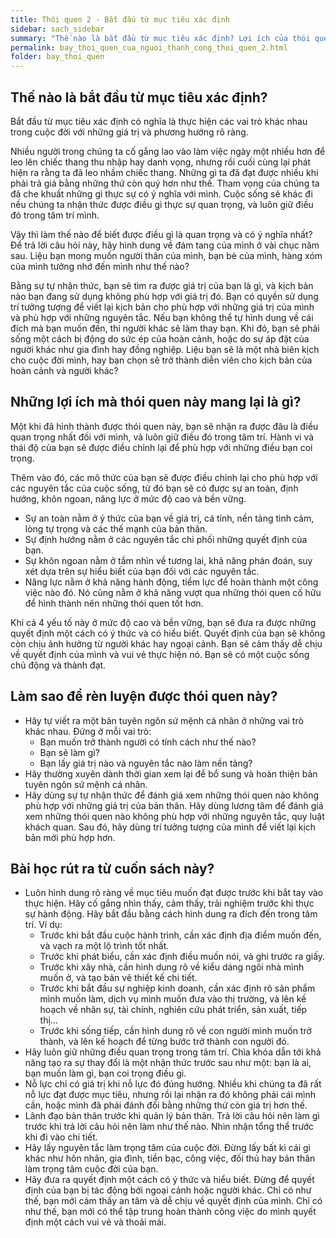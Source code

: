 ```yaml
---
title: Thói quen 2 - Bắt đầu từ mục tiêu xác định
sidebar: sach_sidebar
summary: "Thế nào là bắt đầu từ mục tiêu xác định? Lợi ích của thói quen này là gì? Làm thế nào để rèn luyện được thói quen này?"
permalink: bay_thoi_quen_cua_nguoi_thanh_cong_thoi_quen_2.html
folder: bay_thoi_quen
---
```


## Thế nào là bắt đầu từ mục tiêu xác định?

Bắt đầu từ mục tiêu xác định có nghĩa là thực hiện các vai trò khác nhau trong cuộc đời với những giá trị và phương hướng rõ ràng.

Nhiều người trong chúng ta cố gắng lao vào làm việc ngày một nhiều hơn để leo lên chiếc thang thu nhập hay danh vọng, nhưng rồi cuối cùng lại phát hiện ra rằng ta đã leo nhầm chiếc thang. Những gì ta đã đạt được nhiều khi phải trả giá bằng những thứ còn quý hơn như thế. Tham vọng của chúng ta đã che khuất những gì thực sự có ý nghĩa với mình. Cuộc sống sẽ khác đi nếu chúng ta nhận thức được điều gì thực sự quan trọng, và luôn giữ điều đó trong tâm trí mình.

Vậy thì làm thế nào để biết được điều gì là quan trọng và có ý nghĩa nhất? Để trả lời câu hỏi này, hãy hình dung về đám tang của mình ở vài chục năm sau. Liệu bạn mong muốn người thân của mình, bạn bè của mình, hàng xóm của mình tưởng nhớ đến mình như thế nào?

Bằng sự tự nhận thức, bạn sẽ tìm ra được giá trị của bạn là gì, và kịch bản nào bạn đang sử dụng không phù hợp với giá trị đó. Bạn có quyền sử dụng trí tưởng tượng để viết lại kịch bản cho phù hợp với những giá trị của mình và phù hợp với những nguyên tắc. Nếu bạn không thể tự hình dung về cái đích mà bạn muốn đến, thì người khác sẽ làm thay bạn. Khi đó, bạn sẽ phải sống một cách bị động do sức ép của hoàn cảnh, hoặc do sự áp đặt của người khác như gia đình hay đồng nghiệp. Liệu bạn sẽ là một nhà biên kịch cho cuộc đời mình, hay bạn chọn sẽ trở thành diễn viên cho kịch bản của hoàn cảnh và người khác?


## Những lợi ích mà thói quen này mang lại là gì?

Một khi đã hình thành được thói quen này, bạn sẽ nhận ra được đâu là điều quan trọng nhất đối với mình, và luôn giữ điều đó trong tâm trí. Hành vi và thái độ của bạn sẽ được điều chỉnh lại để phù hợp với những điều bạn coi trọng.

Thêm vào đó, các mô thức của bạn sẽ được điều chỉnh lại cho phù hợp với các nguyên tắc của cuộc sống, từ đó bạn sẽ có được sự an toàn, định hướng, khôn ngoan, năng lực ở mức độ cao và bền vững.
- Sự an toàn nằm ở ý thức của bạn về giá trị, cá tính, nền tảng tình cảm, lòng tự trọng và các thế mạnh của bản thân.
- Sự định hướng nằm ở các nguyên tắc chi phối những quyết định của bạn.
- Sự khôn ngoan nằm ở tầm nhìn về tương lai, khả năng phán đoán, suy xét dựa trên sự hiểu biết của bạn đối với các nguyên tắc.
- Năng lực nằm ở khả năng hành động, tiềm lực để hoàn thành một công việc nào đó. Nó cũng nằm ở khả năng vượt qua những thói quen cố hữu để hình thành nên những thói quen tốt hơn.

Khi cả 4 yếu tố này ở mức độ cao và bền vững, bạn sẽ đưa ra được những quyết định một cách có ý thức và có hiểu biết. Quyết định của bạn sẽ không còn chịu ảnh hưởng từ người khác hay ngoại cảnh. Bạn sẽ cảm thấy dễ chịu về quyết định của mình và vui vẻ thực hiện nó. Bạn sẽ có một cuộc sống chủ động và thành đạt.


## Làm sao để rèn luyện được thói quen này?


- Hãy tự viết ra một bản tuyên ngôn sứ mệnh cá nhân ở những vai trò khác nhau. Đứng ở mỗi vai trò:
    - Bạn muốn trở thành người có tính cách như thế nào?
    - Bạn sẽ làm gì?
    - Bạn lấy giá trị nào và nguyên tắc nào làm nền tảng?
- Hãy thường xuyên dành thời gian xem lại để bổ sung và hoàn thiện bản tuyên ngôn sứ mệnh cá nhân.
- Hãy dùng sự tự nhận thức để đánh giá xem những thói quen nào không phù hợp với những giá trị của bản thân. Hãy dùng lương tâm để đánh giá xem những thói quen nào không phù hợp với những nguyên tắc, quy luật khách quan. Sau đó, hãy dùng trí tưởng tượng của mình để viết lại kịch bản mới phù hợp hơn.

## Bài học rút ra từ cuốn sách này?

- Luôn hình dung rõ ràng về mục tiêu muốn đạt được trước khi bắt tay vào thực hiện. Hãy cố gắng nhìn thấy, cảm thấy, trải nghiệm trước khi thực sự hành động. Hãy bắt đầu bằng cách hình dung ra đích đến trong tâm trí. Ví dụ:
    - Trước khi bắt đầu cuộc hành trình, cần xác định địa điểm muốn đến, và vạch ra một lộ trình tốt nhất.
    - Trước khi phát biểu, cần xác định điều muốn nói, và ghi trước ra giấy.
    - Trước khi xây nhà, cần hình dung rõ về kiểu dáng ngôi nhà mình muốn ở, và tạo bản vẽ thiết kế chi tiết.
    - Trước khi bắt đầu sự nghiệp kinh doanh, cần xác định rõ sản phẩm mình muốn làm, dịch vụ mình muốn đưa vào thị trường, và lên kế hoạch về nhân sự, tài chính, nghiên cứu phát triển, sản xuất, tiếp thị…
    - Trước khi sống tiếp, cần hình dung rõ về con người mình muốn trở thành, và lên kế hoạch để từng bước trở thành con người đó.
- Hãy luôn giữ những điều quan trọng trong tâm trí. Chìa khóa dẫn tới khả năng tạo ra sự thay đổi là một nhận thức trước sau như một: bạn là ai, bạn muốn làm gì, bạn coi trọng điều gì.
- Nỗ lực chỉ có giá trị khi nỗ lực đó đúng hướng. Nhiều khi chúng ta đã rất nỗ lực đạt được mục tiêu, nhưng rồi lại nhận ra đó không phải cái mình cần, hoặc mình đã phải đánh đổi bằng những thứ còn giá trị hơn thế.
- Lãnh đạo bản thân trước khi quản lý bản thân. Trả lời câu hỏi nên làm gì trước khi trả lời câu hỏi nên làm như thế nào. Nhìn nhận tổng thể trước khi đi vào chi tiết.
- Hãy lấy nguyên tắc làm trọng tâm của cuộc đời. Đừng lấy bất kì cái gì khác như hôn nhân, gia đình, tiền bạc, công việc, đối thủ hay bản thân làm trọng tâm cuộc đời của bạn.
- Hãy đưa ra quyết định một cách có ý thức và hiểu biết. Đừng để quyết định của bạn bị tác động bởi ngoại cảnh hoặc người khác. Chỉ có như thế, bạn mới cảm thấy an tâm và dễ chịu về quyết định của mình. Chỉ có như thế, bạn mới có thể tập trung hoàn thành công việc do mình quyết định một cách vui vẻ và thoải mái.

